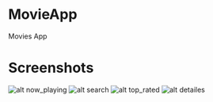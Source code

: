# MovieApp
Movies App

# Screenshots
![alt now_playing](https://raw.githubusercontent.com/GeorgeNady/MovieApp/master/now_playing.png)
![alt search](https://raw.githubusercontent.com/GeorgeNady/MovieApp/master/search.png)
![alt top_rated](https://raw.githubusercontent.com/GeorgeNady/MovieApp/master/top_rated.png)
![alt detailes](https://raw.githubusercontent.com/GeorgeNady/MovieApp/master/detailes.png)

